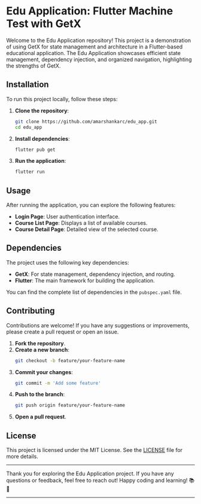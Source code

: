 # Edu Application: Flutter Machine Test with GetX

Welcome to the Edu Application repository! This project is a demonstration of using GetX for state management and architecture in a Flutter-based educational application. The Edu Application showcases efficient state management, dependency injection, and organized navigation, highlighting the strengths of GetX.



## Installation

To run this project locally, follow these steps:

1. **Clone the repository**:
    ```sh
    git clone https://github.com/amarshankarc/edu_app.git
    cd edu_app
    ```

2. **Install dependencies**:
    ```sh
    flutter pub get
    ```

3. **Run the application**:
    ```sh
    flutter run
    ```

## Usage

After running the application, you can explore the following features:

- **Login Page**: User authentication interface.
- **Course List Page**: Displays a list of available courses.
- **Course Detail Page**: Detailed view of the selected course.

## Dependencies

The project uses the following key dependencies:

- **GetX**: For state management, dependency injection, and routing.
- **Flutter**: The main framework for building the application.

You can find the complete list of dependencies in the `pubspec.yaml` file.

## Contributing

Contributions are welcome! If you have any suggestions or improvements, please create a pull request or open an issue.

1. **Fork the repository**.
2. **Create a new branch**:
    ```sh
    git checkout -b feature/your-feature-name
    ```
3. **Commit your changes**:
    ```sh
    git commit -m 'Add some feature'
    ```
4. **Push to the branch**:
    ```sh
    git push origin feature/your-feature-name
    ```
5. **Open a pull request**.

## License

This project is licensed under the MIT License. See the [LICENSE](LICENSE) file for more details.

---

Thank you for exploring the Edu Application project. If you have any questions or feedback, feel free to reach out! Happy coding and learning! 📚🚀

---
